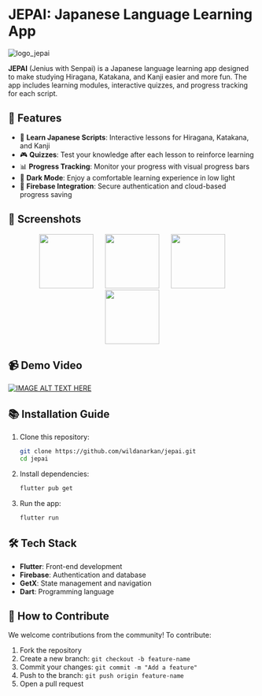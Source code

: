 # JEPAI: Japanese Language Learning App

![logo_jepai](https://github.com/user-attachments/assets/b7965f30-b23f-4d89-b173-83bcf23487b6)


**JEPAI** (Jenius with Senpai) is a Japanese language learning app designed to make studying Hiragana, Katakana, and Kanji easier and more fun. The app includes learning modules, interactive quizzes, and progress tracking for each script.

## 🚀 Features

- 📖 **Learn Japanese Scripts**: Interactive lessons for Hiragana, Katakana, and Kanji
- 🎮 **Quizzes**: Test your knowledge after each lesson to reinforce learning
- 📊 **Progress Tracking**: Monitor your progress with visual progress bars
- 🌙 **Dark Mode**: Enjoy a comfortable learning experience in low light
- 🔗 **Firebase Integration**: Secure authentication and cloud-based progress saving

## 📸 Screenshots

<p align="center">


  <img src="https://github.com/user-attachments/assets/fff25ec3-e99c-42ec-b97e-e6f5d87ef3f8" width="110" hspace="10">
  <img src="https://github.com/user-attachments/assets/245a2f6f-4770-4266-ab1e-3dc411ba2700" width="110" hspace="10">
  <img src="https://github.com/user-attachments/assets/0927fd85-8783-47d6-bc6e-053a80b91950" width="110" hspace="10">
  <img src="https://github.com/user-attachments/assets/6aaa6d16-f245-4caa-b9f6-532a1cbe7e64" width="110" hspace="10">
</p>

## 📹 Demo Video

[![IMAGE ALT TEXT HERE](https://img.youtube.com/vi/sOY6mMAPQzA/0.jpg)](https://www.youtube.com/watch?v=sOY6mMAPQzA)

## 📚 Installation Guide

1. Clone this repository:
   ```bash
   git clone https://github.com/wildanarkan/jepai.git
   cd jepai
   ```

2. Install dependencies:
   ```bash
   flutter pub get
   ```

3. Run the app:
   ```bash
   flutter run
   ```

## 🛠 Tech Stack

* **Flutter**: Front-end development
* **Firebase**: Authentication and database
* **GetX**: State management and navigation
* **Dart**: Programming language

## 🌟 How to Contribute

We welcome contributions from the community! To contribute:

1. Fork the repository
2. Create a new branch: `git checkout -b feature-name`
3. Commit your changes: `git commit -m "Add a feature"`
4. Push to the branch: `git push origin feature-name`
5. Open a pull request
